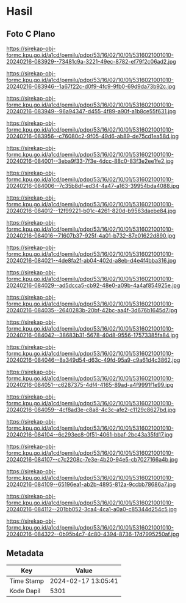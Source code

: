 # Hasil

## Foto C Plano

https://sirekap-obj-formc.kpu.go.id/a1cd/pemilu/pdpr/53/16/02/10/01/5316021001010-20240216-083929--73481c9a-3221-49ec-8782-ef79f2c06ad2.jpg

https://sirekap-obj-formc.kpu.go.id/a1cd/pemilu/pdpr/53/16/02/10/01/5316021001010-20240216-083946--1a67f22c-d0f9-4fc9-9fb0-69d9da73b92c.jpg

https://sirekap-obj-formc.kpu.go.id/a1cd/pemilu/pdpr/53/16/02/10/01/5316021001010-20240216-083949--96a94347-d455-4f89-a90f-a1b8ce55f631.jpg

https://sirekap-obj-formc.kpu.go.id/a1cd/pemilu/pdpr/53/16/02/10/01/5316021001010-20240216-083956--c76080c2-9f05-49d6-ab89-de75cd1ea58d.jpg

https://sirekap-obj-formc.kpu.go.id/a1cd/pemilu/pdpr/53/16/02/10/01/5316021001010-20240216-084001--3eba9f33-7f3e-4dcc-88c0-83f3e2ee1fe2.jpg

https://sirekap-obj-formc.kpu.go.id/a1cd/pemilu/pdpr/53/16/02/10/01/5316021001010-20240216-084006--7c35b8df-ed34-4a47-a163-39954bda4088.jpg

https://sirekap-obj-formc.kpu.go.id/a1cd/pemilu/pdpr/53/16/02/10/01/5316021001010-20240216-084012--12f99221-b01c-4261-820d-b9563daebe84.jpg

https://sirekap-obj-formc.kpu.go.id/a1cd/pemilu/pdpr/53/16/02/10/01/5316021001010-20240216-084016--71607b37-925f-4a01-b732-87e01622d890.jpg

https://sirekap-obj-formc.kpu.go.id/a1cd/pemilu/pdpr/53/16/02/10/01/5316021001010-20240216-084021--4de8fa2f-ab04-402d-a8eb-d4e4f4bba316.jpg

https://sirekap-obj-formc.kpu.go.id/a1cd/pemilu/pdpr/53/16/02/10/01/5316021001010-20240216-084029--ad5dcca5-cb92-48e0-a09b-4a4af854925e.jpg

https://sirekap-obj-formc.kpu.go.id/a1cd/pemilu/pdpr/53/16/02/10/01/5316021001010-20240216-084035--2640283b-20bf-42bc-aa4f-3d676b1645d7.jpg

https://sirekap-obj-formc.kpu.go.id/a1cd/pemilu/pdpr/53/16/02/10/01/5316021001010-20240216-084042--38683b31-5678-40d8-9556-17573385fa84.jpg

https://sirekap-obj-formc.kpu.go.id/a1cd/pemilu/pdpr/53/16/02/10/01/5316021001010-20240216-084046--8a349d54-d63c-49fd-95a9-c9a61d4c3862.jpg

https://sirekap-obj-formc.kpu.go.id/a1cd/pemilu/pdpr/53/16/02/10/01/5316021001010-20240216-084051--c6287375-4df4-4165-89ad-a4f9991f1e99.jpg

https://sirekap-obj-formc.kpu.go.id/a1cd/pemilu/pdpr/53/16/02/10/01/5316021001010-20240216-084059--4cf8ad3e-c8a8-4c3c-afe2-c1129c8627bd.jpg

https://sirekap-obj-formc.kpu.go.id/a1cd/pemilu/pdpr/53/16/02/10/01/5316021001010-20240216-084104--6c293ec8-0f51-4061-bbaf-2bc43a35fd17.jpg

https://sirekap-obj-formc.kpu.go.id/a1cd/pemilu/pdpr/53/16/02/10/01/5316021001010-20240216-084107--c7c2208c-7e3e-4b20-94e5-cb7027166a4b.jpg

https://sirekap-obj-formc.kpu.go.id/a1cd/pemilu/pdpr/53/16/02/10/01/5316021001010-20240216-084109--65196ea1-ab2b-4895-812a-9ccbb78686a7.jpg

https://sirekap-obj-formc.kpu.go.id/a1cd/pemilu/pdpr/53/16/02/10/01/5316021001010-20240216-084112--201bb052-3ca4-4ca1-a0a0-c85344d254c5.jpg

https://sirekap-obj-formc.kpu.go.id/a1cd/pemilu/pdpr/53/16/02/10/01/5316021001010-20240216-084322--0b95b4c7-4c80-4394-8736-17d7995250af.jpg


## Metadata

| Key        | Value               |
| ---------- | ------------------- |
| Time Stamp | 2024-02-17 13:05:41 |
| Kode Dapil | 5301                |



